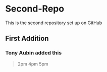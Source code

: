 Second-Repo
===========

This is the second repository set up on GitHub

First Addition
--------------

### Tony Aubin added this

> 2pm
> 4pm
> 5pm